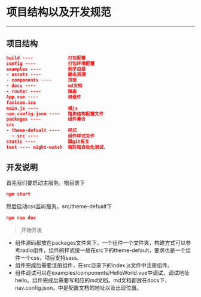 
# 项目结构以及开发规范

----

## 项目结构

```json
build ----             打包配置
config ----            打包环境配置
examples ----          例子目录
- assets ----          静态资源
- components ----      页面
- docs ----            md文档
- router ----          路由
App.vue ----           根组件
favicon.ico
main.js ----           根js
nav.config.json ----   路由结构配置文件
packages ----          组件集合
src 
- theme-defualt ----   样式
  - src ----           组件样式文件
static ----            跟git有关
test ---- night-watch  端对端自动化测试.
```

## 开发说明

首先我们要启动主服务。根目录下

```json
npm start
```

然后启动css监听服务。src/theme-defualt下
```json
npm run dev
```
> 开始开发

- 组件源码都放在packages文件夹下，一个组件一个文件夹，构建方式可以参考radio组件，组件的样式统一放在src下的theme-default，要求也是一个组件一个css，项目支持sass。
- 组件完成后需要注册组件，在src目录下的index.js文件中注册组件。
- 组件调试可以在examples/components/HelloWorld.vue中调试，调试地址hello。组件完成后需要写相应的md文档。md文档都放在docs下，nav.config.json。中是配置文档的地址以及出现位置。
